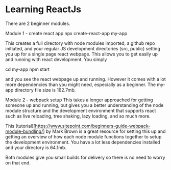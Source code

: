 # Learning ReactJs

There are 2 beginner modules.

Module 1 - create react app
npx create-react-app my-app

This creates a full directory with node modules imported, a github repo initiated, and your regular JS development directories (src, public) setting you up for a single page react webpage. This allows you to get easily up and running with react development. You simply

cd my-app
npm start

and you see the react webpage up and running. However it comes with a lot more dependencies than you might need, especially as a beginner. The my-app directory file size is 162.7mb.

Module 2 - webpack setup
This takes a longer approached for getting someone up and running, but gives you a better understanding of the node module structure and the development environment that supports react such as live reloading, tree shaking, lazy loading, and so much more.

This (tutorial)[https://www.sitepoint.com/beginners-guide-webpack-module-bundling/] by Mark Brown is a great resource for setting this up and getting an overview of how each node module functions together to setup the development environment. You have a lot less dependencies installed and your directory is 64.1mb.

Both modules give you small builds for delivery so there is no need to worry on that end.
